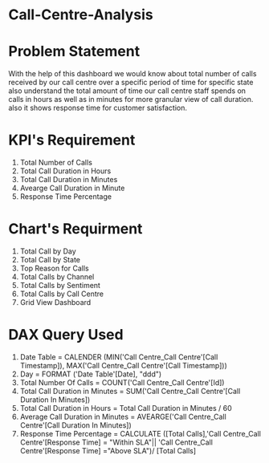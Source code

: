 # Call-Centre-Analysis
# Problem Statement
With the help of this dashboard we would know about total number of calls received by our call centre over a specific period of time for specific state also 
understand the total amount of time our call centre staff spends on calls in hours as well as in minutes for more granular view of call duration.
also it shows response time for customer satisfaction.

# KPI's Requirement
1. Total Number of Calls
2. Total Call Duration in Hours
3. Total Call Duration in Minutes
4. Avearge Call Duration in Minute 
5. Response Time Percentage

# Chart's Requirment
1. Total Call by Day
2. Total Call by State
3. Top Reason for Calls
4. Total Calls by Channel
5. Total Calls by Sentiment
6. Total Calls by Call Centre
7. Grid View Dashboard

# DAX Query Used
1. Date Table = CALENDER (MIN('Call Centre_Call Centre'[Call Timestamp]), MAX('Call Centre_Call Centre'[Call Timestamp]))
2. Day = FORMAT ('Date Table'[Date], "ddd")
3. Total Number Of Calls = COUNT('Call Centre_Call Centre'[Id])
4. Total Call Duration in Minutes = SUM('Call Centre_Call Centre'[Call Duration In Minutes])
5. Total Call Duration in Hours = Total Call Duration in Minutes / 60
6. Average Call Duration in Minutes = AVEARGE('Call Centre_Call Centre'[Call Duration In Minutes])
7. Response Time Percentage = CALCULATE ([Total Calls],'Call Centre_Call Centre'[Response Time] = "Within SLA"|| 'Call Centre_Call Centre'[Response Time] ="Above SLA")/ [Total Calls]
   
 



